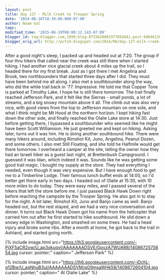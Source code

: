 ```yaml
---
layout: post
title: Day 127 - Milk Creek to Trooper Spring
date: '2014-08-16T18:30:00.000-07:00'
author: Noam Gal
tags:
modified_time: '2015-06-19T08:00:12.143-07:00'
blogger_id: tag:blogger.com,1999:blog-8715620883377891841.post-6864613866848212412
blogger_orig_url: http://pct14.blogspot.com/2014/08/day-127-milk-creek-to-trooper-spring.html
---
```


 After a good night's sleep, I packed up and headed out at 7:20. The group if four thru hikers that called near the
 creek was still there when I started hiking.
 I had another nice glacial creek about 4 miles up the trail, so I
 headed there for my first break. Just as I got there I met Angelina and Brook, two northbounders that started three
 days after I did. They must have been behind me all along.
 I also met a southbounder along the way, who did the
 while trail back in '77. Impressive. He told me that Copper Tone is parked at Timothy Lake. I hope he is still there
 tomorrow.
 The trail finally reached Jefferson Park, and it felt like the Sierras - small ponds, a lot of
 streams, and a big snowy mountain above it all.
 The climb out was also very nice, with good views from the top
 to Jefferson mountain on one side, and what I think might be Mt Hood at the northern horizon.
 I kept hiking
 fast down the other side, and finally reached the Olalie Lake store at 14:30. Just before getting there, I bypassed
 a southbounder who seemed like he might have been Scott Williamson. He just greeted me and kept on hiking. Asking
 later, turns out it was him. He is doing another southbound hike.
 There were many hikers around, including
 Rimshot  Kit, Juno, Angelina, Peanut  Dozen, and some others. I also met Still Floating, and she told he
 Halfmile would get there tomorrow.
 I overheard a camper at the site, telling the owner how they had an Israeli
 hiker as a guest last night, at Brettenbush Campground. I guessed it was Idan, which indeed it was. Sounds like he
 was getting some good trail magic.
 I bought my supply at the store. They had everything I needed, even though
 it was very expensive. But I have enough food to get me to a Timberline Lodge. Their famous lunch buffet ends at
 14:00, so I'd better get there early in two days.
 I headed out of Olalie at 15:30, with 10 more miles to do
 today. They were easy miles, and I passed several of the hikers that left the store before me. I just passed Black
 Hawk Down right before reaching the campsite by the Trooper Spring. He also got in to stay for the night.
 A bit
 later, Rimshot  Kit, Juno and Banjo came as well. Banjo headed out, but the rest stayed, and we had a very nice
 conversation and dinner. It turns out Black Hawk Down got his name from the helicopter that carried him out after he
 first started to hike southbound. He slid down a snowy edge in Washington, and smashed on some trees. He had a head
 injury and broke some ribs. After a month at home, he got back to the trail in Ashland, and started going
 north.


{% include image.html src="https://lh3.googleusercontent.com/-PjXF5aCR2xw/U_ap3okuqyI/AAAAAAADSVE/GpvzA7WUAR8/1408672575854.jpg cursor: pointer;" caption=" Jefferson Park" %}


{% include image.html src="https://lh6.googleusercontent.com/-jDchL-g12Bw/U_aqNhuB3uI/AAAAAAADSVM/qG9msaWHk58/1408672604104.jpg cursor: pointer;" caption=" At Olalie Lake" %}


